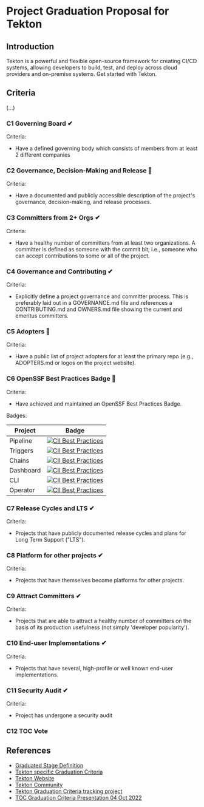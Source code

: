 # Project Graduation Proposal for Tekton

## Introduction

Tekton is a powerful and flexible open-source framework for creating CI/CD systems, allowing developers to build, test, and deploy across cloud providers and on-premise systems. Get started with Tekton.

## Criteria

(...)

### C1 Governing Board ✔

Criteria: 
- Have a defined governing body which consists of members from at least 2 different companies

### C2 Governance, Decision-Making and Release 🚧

Criteria: 
- Have a documented and publicly accessible description of the project's governance, decision-making, and release processes.

### C3 Committers from 2+ Orgs ✔

Criteria: 
- Have a healthy number of committers from at least two organizations. A committer is defined as someone with the commit bit; i.e., someone who can accept contributions to some or all of the project.

### C4 Governance and Contributing ✔

Criteria:
- Explicitly define a project governance and committer process. This is preferably laid out in a GOVERNANCE.md file and references a CONTRIBUTING.md and OWNERS.md file showing the current and emeritus committers.

### C5 Adopters 🚧

Criteria:
- Have a public list of project adopters for at least the primary repo (e.g., ADOPTERS.md or logos on the project website).

### C6 OpenSSF Best Practices Badge 🚧 

Criteria:
- Have achieved and maintained an OpenSSF Best Practices Badge.

Badges:

| Project | Badge |
|---------|-------|
| Pipeline | [![CII Best Practices](https://bestpractices.coreinfrastructure.org/projects/4020/badge)](https://bestpractices.coreinfrastructure.org/projects/4020) |
| Triggers | [![CII Best Practices](https://bestpractices.coreinfrastructure.org/projects/6527/badge)](https://bestpractices.coreinfrastructure.org/projects/6527) |
| Chains | [![CII Best Practices](https://bestpractices.coreinfrastructure.org/projects/6408/badge)](https://bestpractices.coreinfrastructure.org/projects/6408) |
| Dashboard | [![CII Best Practices](https://bestpractices.coreinfrastructure.org/projects/6543/badge)](https://bestpractices.coreinfrastructure.org/projects/6543) |
| CLI | [![CII Best Practices](https://bestpractices.coreinfrastructure.org/projects/6510/badge)](https://bestpractices.coreinfrastructure.org/projects/6510) |
| Operator | [![CII Best Practices](https://bestpractices.coreinfrastructure.org/projects/6548/badge)](https://bestpractices.coreinfrastructure.org/projects/6548) |


### C7 Release Cycles and LTS ✔ 

Criteria:
- Projects that have publicly documented release cycles and plans for Long Term Support ("LTS").

### C8 Platform for other projects ✔

Criteria:
- Projects that have themselves become platforms for other projects.

### C9 Attract Committers ✔

Criteria:
- Projects that are able to attract a healthy number of committers on the basis of its production usefulness (not simply 'developer popularity').

### C10 End-user Implementations ✔

Criteria:
- Projects that have several, high-profile or well known end-user implementations. 

### C11 Security Audit ✔

Criteria:
- Project has undergone a security audit

### C12 TOC Vote 

## References

- [Graduated Stage Definition](https://github.com/cdfoundation/toc/blob/main/PROJECT_LIFECYCLE.md#graduated-stage)
- [Tekton specific Graduation Criteria](https://github.com/cdfoundation/toc/issues/157)
- [Tekton Website](https://tekton.dev)
- [Tekton Community](https://github.com/tektoncd/community)
- [Tekton Graduation Criteria tracking project](https://github.com/orgs/tektoncd/projects/24/views/1)
- [TOC Graduation Criteria Presentation 04 Oct 2022](https://docs.google.com/presentation/d/1iA26v5y-eTAJhkHrL3jVztxDsUtdeP23fTNn-sW1bu8/edit?usp=sharing)